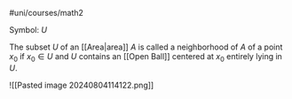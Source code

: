 #uni/courses/math2 

Symbol: $U$

The subset $U$ of an [[Area|area]] $A$ is called a neighborhood of $A$ of a point $x_{0}$ if $x_{0} \in U$ and $U$ contains an [[Open Ball]] centered at $x_{0}$ entirely lying in $U$.

![[Pasted image 20240804114122.png]]